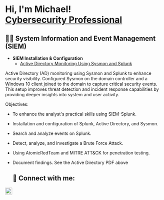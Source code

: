 <h1>Hi, I'm Michael! <br/><a href="https://www.linkedin.com/in/michael-musoke/">Cybersecurity Professional</a></h1>

<h2>👨‍💻 System Information and Event Management (SIEM)</h2>

- <b> SIEM Installation & Configuration</b>
  - [Active Directory Monitoring Using Sysmon and Splunk](https://github.com/Muts256/Active-Directory-Attack)

Active Directory (AD) monitoring using Sysmon and Splunk to enhance security visibility. Configured Sysmon on the domain controller and a Windows 10 client joined to the domain to capture critical security events. This setup improves threat detection and incident response capabilities by providing deeper insights into system and user activity.

Objectives:
  - To enhance the analyst's practical skills using SIEM-Splunk.
  - Installation and configuration of Splunk, Active Directory, and Sysmon.
  - Search and analyze events on Splunk.
  - Detect, analyze, and investigate a Brute Force Attack.
  - Using AtomicRedTeam and MITRE ATT&CK for penetration testing.
  - Document findings. See the Active Directory PDF above




    <h2> 🤳 Connect with me:</h2>

[<img align="left" alt="michael-musoke | LinkedIn" width="22px" src="https://cdn.jsdelivr.net/npm/simple-icons@v3/icons/linkedin.svg" />][linkedin]

[linkedin]: https://linkedin.com/in/michael-musoke

<!--
**Muts/Muts256** is a ✨ _special_ ✨ repository because its `README.md` (this file) appears on your GitHub profile.

Here are some ideas to get you started:

- 🔭 I’m currently working on ...
- 🌱 I’m currently learning ...
- 👯 I’m looking to collaborate on ...
- 🤔 I’m looking for help with ...
- 💬 Ask me about ...
- 📫 How to reach me: ...
- 😄 Pronouns: ...
- ⚡ Fun fact: ...
-->
